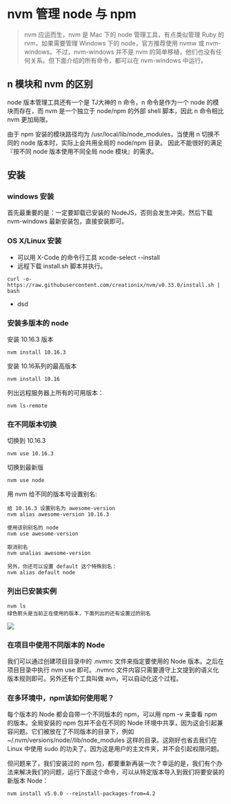 # nvm 管理 node 与 npm
> nvm 应运而生，nvm 是 Mac 下的 node 管理工具，有点类似管理 Ruby 的 rvm，如果需要管理 Windows 下的 node，官方推荐使用 nvmw 或 nvm-windows。不过，nvm-windows 并不是 nvm 的简单移植，他们也没有任何关系。但下面介绍的所有命令，都可以在 nvm-windows 中运行。

## n 模块和 nvm 的区别
node 版本管理工具还有一个是 TJ大神的 n 命令，n 命令是作为一个 node 的模块而存在，而 nvm 是一个独立于 node/npm 的外部 shell 脚本，因此 n 命令相比 nvm 更加局限。

由于 npm 安装的模块路径均为 /usr/local/lib/node_modules，当使用 n 切换不同的 node 版本时，实际上会共用全局的 node/npm 目录。 因此不能很好的满足『按不同 node 版本使用不同全局 node 模块』的需求。
## 安装
### windows 安装
首先最重要的是：一定要卸载已安装的 NodeJS，否则会发生冲突。然后下载 nvm-windows 最新安装包，直接安装即可。
### OS X/Linux 安装
* 可以用 X-Code 的命令行工具 xcode-select --install
* 远程下载 install.sh 脚本并执行。
 
 ```shell
 curl -o- https://raw.githubusercontent.com/creationix/nvm/v0.33.0/install.sh | bash
 ```
* dsd

### 安装多版本的 node
安装 10.16.3 版本
```shell
nvm install 10.16.3
```
安装 10.16系列的最高版本
```shell
nvm install 10.16
```
列出远程服务器上所有的可用版本：
```shell
nvm ls-remote
```
### 在不同版本切换
切换到 10.16.3
```shell
nvm use 10.16.3
```
切换到最新版
```shell
nvm use node
```
用 nvm 给不同的版本号设置别名:
```shell
给 10.16.3 设置别名为 awesome-version
nvm alias awesome-version 10.16.3

使用该别别名的 node
nvm use awesome-version

取消别名
nvm unalias awesome-version

另外，你还可以设置 default 这个特殊别名：
nvm alias default node
```
### 列出已安装实例
```shell
nvm ls
绿色箭头是当前正在使用的版本，下面列出的还有设置过的别名
```
![](https://shenggao.oss-cn-beijing.aliyuncs.com/blog/2020/07/14/15946560553919.jpg)


### 在项目中使用不同版本的 Node
我们可以通过创建项目目录中的 .nvmrc 文件来指定要使用的 Node 版本。之后在项目目录中执行 nvm use 即可。.nvmrc 文件内容只需要遵守上文提到的语义化版本规则即可。另外还有个工具叫做 avn，可以自动化这个过程。
### 在多环境中，npm该如何使用呢？
每个版本的 Node 都会自带一个不同版本的 npm，可以用 npm -v 来查看 npm 的版本。全局安装的 npm 包并不会在不同的 Node 环境中共享，因为这会引起兼容问题。它们被放在了不同版本的目录下，例如 ~/.nvm/versions/node/<version>/lib/node_modules</version> 这样的目录。这刚好也省去我们在 Linux 中使用 sudo 的功夫了。因为这是用户的主文件夹，并不会引起权限问题。

但问题来了，我们安装过的 npm 包，都要重新再装一次？幸运的是，我们有个办法来解决我们的问题，运行下面这个命令，可以从特定版本导入到我们将要安装的新版本 Node：
```shell
nvm install v5.0.0 --reinstall-packages-from=4.2
```
